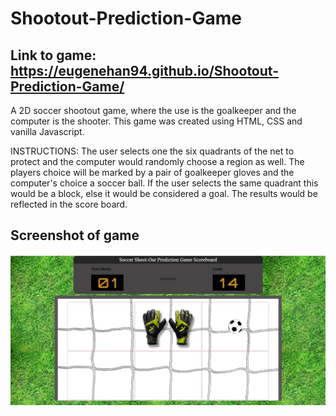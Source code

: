 # Shootout-Prediction-Game

## Link to game: https://eugenehan94.github.io/Shootout-Prediction-Game/

A 2D soccer shootout game, where the use is the goalkeeper and the computer is the shooter.
This game was created using HTML, CSS and vanilla Javascript.

INSTRUCTIONS: The user selects one the six quadrants of the net to protect and
the computer would randomly choose a region as well. The players choice will be marked by
a pair of goalkeeper gloves and the computer's choice a soccer ball. If the user selects the
same quadrant this would be a block, else it would be considered a goal. The results would
be reflected in the score board.

## Screenshot of game

![Game Screenshot](images/gameScreenShot.jpg)
